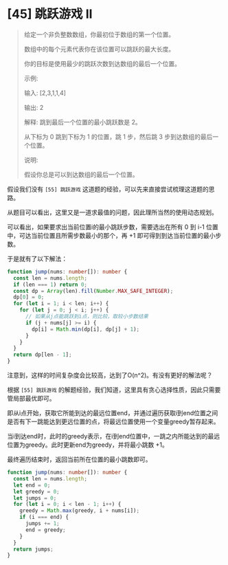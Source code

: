 # [45] 跳跃游戏 II

>给定一个非负整数数组，你最初位于数组的第一个位置。
>
>数组中的每个元素代表你在该位置可以跳跃的最大长度。
>
>你的目标是使用最少的跳跃次数到达数组的最后一个位置。
>
>示例:
>
>输入: [2,3,1,1,4]
>
>输出: 2
>
>解释: 跳到最后一个位置的最小跳跃数是 2。
>
>从下标为 0 跳到下标为 1 的位置，跳 1 步，然后跳 3 步到达数组的最后一个位置。
>
>说明:
>
>假设你总是可以到达数组的最后一个位置。

假设我们没有 `[55] 跳跃游戏` 这道题的经验，可以先来直接尝试梳理这道题的思路。

从题目可以看出，这里又是一道求最值的问题，因此理所当然的使用动态规划。

可以看出，如果要求出当前位置i的最小跳跃步数，需要选出在所有 0 到 i-1 位置中，可达当前位置且所需步数最小的那个，再 +1 即可得到到达当前位置的最小步数。

于是就有了以下解法：

```ts
function jump(nums: number[]): number {
  const len = nums.length;
  if (len === 1) return 0;
  const dp = Array(len).fill(Number.MAX_SAFE_INTEGER);
  dp[0] = 0;
  for (let i = 1; i < len; i++) {
    for (let j = 0; j < i; j++) {
      // 如果从j点能跳跃到i点，则比较，取较小步数结果
      if (j + nums[j] >= i) {
        dp[i] = Math.min(dp[i], dp[j] + 1);
      }
    }
  }
  return dp[len - 1];
}
```

注意到，这样的时间复杂度会比较高，达到了O(n^2)。有没有更好的解法呢？

根据 `[55] 跳跃游戏` 的解题经验，我们知道，这里具有贪心选择性质，因此只需要管局部最优即可。

即从i点开始，获取它所能到达的最远位置end，并通过遍历获取i到end位置之间是否有下一跳能达到更远位置的点，将最远位置使用一个变量greedy暂存起来。

当i到达end时，此时的greedy表示，在i到end位置中，一跳之内所能达到的最远位置为greedy。此时更新end为greedy，并将最小跳数 +1。

最终遍历结束时，返回当前所在位置的最小跳数即可。

```ts
function jump(nums: number[]): number {
  const len = nums.length;
  let end = 0;
  let greedy = 0;
  let jumps = 0;
  for (let i = 0; i < len - 1; i++) {
    greedy = Math.max(greedy, i + nums[i]);
    if (i === end) {
      jumps += 1;
      end = greedy;
    }
  }
  return jumps;
}
```
